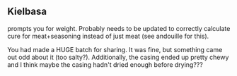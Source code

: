 ## Kielbasa
prompts you for weight. Probably needs to be updated to correctly calculate cure for meat+seasoning instead of just meat (see andouille for this).

You had made a HUGE batch for sharing. It was fine, but something came out odd about it (too salty?). Additionally, the casing ended up pretty chewy and I think maybe the casing hadn't dried enough before drying???
